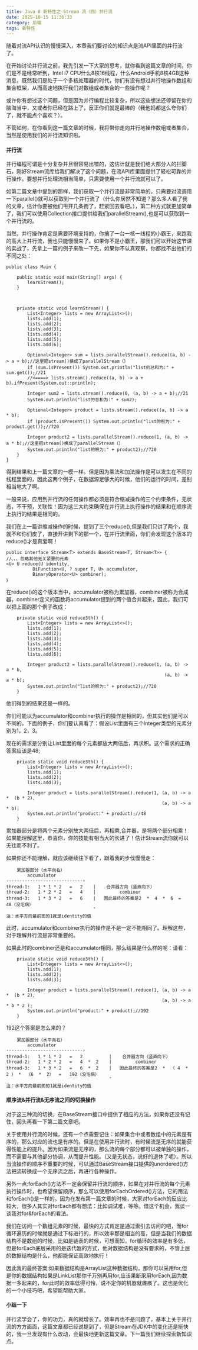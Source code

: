 ```yaml
---
title: Java 8 新特性之 Stream 流（四）并行流
date: 2025-10-15 11:36:33
category: 后端
tags: 新特性
---
```


随着对流API认识的慢慢深入，本章我们要讨论的知识点是流API里面的并行流了。

在开始讨论并行流之前，我先引发一下大家的思考，就你看到这篇文章的时间，你们是不是经常听到，Intel i7 CPU什么8核16线程，什么Android手机8核4GB这种消息，既然我们是处于一个多核处理器的时代，你们有没有想过并行地操作数组和集合框架，从而高速地执行我们对数组或者集合的一些操作呢？

或许你有想过这个问题，但是因为并行编程比较复杂，所以这些想法还停留在你的脑海当中，又或者你已经在路上了，反正你们就是最棒的（我他妈都这么夸你们了，就不能点个喜欢？）。

不管如何，在你看到这一篇文章的时候，我将带你走向并行地操作数组或者集合，当然是使用我们的并行流知识啦。

#### 并行流

并行编程可谓是十分复杂并且很容易出错的，这估计就是我们绝大部分人的拦脚石。刚好Stream流库给我们解决了这个问题，在流API库里面提供了轻松可靠的并行操作。要想并行处理流相当简单，只需要使用一个并行流就可以了。

如第二篇文章中提到的那样，我们获取一个并行流是非常简单的，只需要对流调用一下parallel()就可以获取到一个并行流了（什么你居然不知道？那么多人看了我的文章，估计你要被他们甩开几条街了，赶紧回去看吧。），第二种方式就更加简单了，我们可以使用Collection接口提供给我们parallelStream(),也是可以获取到一个并行流的。

当然，并行操作肯定是需要环境支持的，你搞了一台一核一线程的小霸王，来跑我的高大上并行流，我也只能慢慢来了。如果你不是小霸王，那我们可以开始这节课的实战了，先拿上一篇的例子来改一下先，如果你不认真观察，你都找不出他们的不同之处：

```
public class Main {

    public static void main(String[] args) {
        learnStream();
    }



    private static void learnStream() {
        List<Integer> lists = new ArrayList<>();
        lists.add(1);
        lists.add(2);
        lists.add(3);
        lists.add(4);
        lists.add(5);
        lists.add(6);

        Optional<Integer> sum = lists.parallelStream().reduce((a, b) -> a + b);//这里把stream()换成了parallelStream（）
        if (sum.isPresent()) System.out.println("list的总和为:" + sum.get());//21
        //<====> lists.stream().reduce((a, b) -> a + b).ifPresent(System.out::println);

        Integer sum2 = lists.stream().reduce(0, (a, b) -> a + b);//21
        System.out.println("list的总和为:" + sum2);

        Optional<Integer> product = lists.stream().reduce((a, b) -> a * b);
        if (product.isPresent()) System.out.println("list的积为:" + product.get());//720

        Integer product2 = lists.parallelStream().reduce(1, (a, b) -> a * b);//这里把stream()换成了parallelStream（）
        System.out.println("list的积为:" + product2);//720
    }
}
```

得到结果和上一篇文章的一模一样。但是因为乘法和加法操作是可以发生在不同的线程里面的，因此这两个例子，在数据源足够大的时候，他们的运行的时间，差别相当地大了啊。

一般来说，应用到并行流的任何操作都必须是符合缩减操作的三个约束条件，无状态，不干预，关联性！因为这三大约束确保在并行流上执行操作的结果和在顺序流上执行的结果是相同的。

我们在上一篇讲缩减操作的时候，提到了三个reduce(),但是我们只讲了两个，我就不和你们皮了，直接开讲剩下的那一个，在并行流里面，你们会发现这个版本的reduce()才是真爱啊！

```
public interface Stream<T> extends BaseStream<T, Stream<T>> {
//、、、忽略其他无关紧要的元素
<U> U reduce(U identity,
          BiFunction<U, ? super T, U> accumulator,
          BinaryOperator<U> combiner);
｝
```

在reduce()的这个版本当中，accumulator被称为累加器，combiner被称为合成器，combiner定义的函数将accumulator提到的两个值合并起来，因此，我们可以把上面的那个例子改成：

```
    private static void reduce3th() {
        List<Integer> lists = new ArrayList<>();
        lists.add(1);
        lists.add(2);
        lists.add(3);
        lists.add(4);
        lists.add(5);
        lists.add(6);

        Integer product2 = lists.parallelStream().reduce(1, (a, b) -> a * b,
                                                            (a, b) -> a * b);
        System.out.println("list的积为:" + product2);//720
    }
```

他们得到的结果还是一样的。

你们可能以为accumulator和combiner执行的操作是相同的，但其实他们是可以不同的，下面的例子，你们要认真看了：假设List里面有三个Integer类型的元素分别为1，2，3。

现在的需求是分别让List里面的每个元素都放大两倍后，再求积。这个需求的正确答案应该是48;

```
    private static void reduce3th() {
        List<Integer> lists = new ArrayList<>();
        lists.add(1);
        lists.add(2);
        lists.add(3);

        Integer product = lists.parallelStream().reduce(1, (a, b) -> a *  (b * 2),
                                                           (a, b) -> a * b);
        System.out.println("product:" + product);//48
    }
```

累加器部分是将两个元素分别放大两倍后，再相乘,合并器，是将两个部分相乘！如果能理解这里，恭喜你，你的技能有相当大的长进了！估计Stream流你就可以无往而不利了。

如果你还不能理解，就应该继续往下看了，跟着我的步伐慢慢走：

```
    累加器部分（水平向右）
        accumulator
-----------------------------›
thread-1:   1 * 1 * 2   =   2    |    合并器方向（竖直向下）
thread-2:   1 * 2 * 2   =   4    |         combiner
thread-3:   1 * 3 * 2   =   6    |   因此最终的答案是2  *  4  *  6  =   48（没毛病）
                                 ˇ
注：水平方向最前面的1就是identity的值
```

此时，accumulator和combiner执行的操作是不是一定不能相同了。理解这些，对于理解并行流是非常重要的。

如果此时的combiner还是和accumulator相同，那么结果是什么样的呢：请看：

```
    private static void reduce3th() {
        List<Integer> lists = new ArrayList<>();
        lists.add(1);
        lists.add(2);
        lists.add(3);

        Integer product = lists.parallelStream().reduce(1, (a, b) -> a *  (b * 2),
                                                           (a, b) -> a * b * 2 );
        System.out.println("product:" + product);//192
    }
```

192这个答案是怎么来的？

```
    累加器部分（水平向右）
        accumulator
-----------------------------›
thread-1:   1 * 1 * 2   =   2          |    合并器方向（竖直向下）
thread-2:   1 * 2 * 2   =   4  *  2    |         combiner
thread-3:   1 * 3 * 2   =   6  *  2    |   因此最终的答案是2  *  （ 4  *  2 ） *  （6  *  2）  =   192（没毛病）
                                       ˇ
注：水平方向最前面的1就是identity的值
```

#### 顺序流&并行流&无序流之间的切换操作

对于这三种流的切换，在BaseStream接口中提供了相应的方法，如果你还没有记住，回头再看一下第二篇文章吧。

关于使用并行流的时候，还有一个点需要记住：如果集合中或者数组中的元素是有序的，那么对应的流也是有序的。但是在使用并行流时，有时候流是无序的就能获得性能上的提升。因为如果流是无序的，那么流的每个部分都可以被单独的操作，而不需要与其他部分协调，从而提升性能。（又是无状态，说好的退休了呢）。所以当流操作的顺序不重要的时候，可以通过BaseStream接口提供的unordered()方法把流转换成一个无序流之后，再进行各种操作。

另外一点:forEach()方法不一定会保留并行流的顺序，如果在对并行流的每个元素执行操作时，也希望保留顺序，那么可以使用forEachOrdered()方法，它的用法和forEach()是一样的。因为在发布第一篇文章的时候，大家对forEach的反应比较大，很多人其实对forEach都有想法：比如调试难，等等。借这个机会，我谈一谈我对for&forEach的看法。

我们在访问一个数组元素的时候，最快的方式肯定是通过索引去访问的吧，而for循环遍历的时候就是通过下标进行的，所以效率那是相当的高，但是当我们的数据结构不是数组的时候，比如是链表的时候，可想而知，for循环的效率是有多低，但是forEach底层采用的是迭代器的方式，他对数据结构是没有要求的，不管上层的数据结构是什么，他都能保证高效地执行！

因此我的最终答案:如果数据结构是ArrayList这种数据结构，那你可以采用for,但是你的数据结构如果是LinkList那你千万别再用for,应该果断采用forEach,因为数据一多起来的，for此时的效率低得可怜，说不定你的机器就瘫痪了。这也是优化的一个小技巧吧，希望能帮助大家。

#### 小结一下

并行流学会了，你的功力，真的就增长了。效率再也不是问题了，基本上关于并行流的方方面面，这篇文章都已经说提到了，但是Stream在JDK中的变化还是挺快的，我一旦发现有什么改动，会最快地更新这篇文章。下一篇我们继续探索新知识点。

